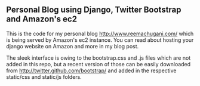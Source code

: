 Personal Blog using Django, Twitter Bootstrap and Amazon's ec2
-----------------------------------------------------------------------

This is the code for my personal blog http://www.reemachugani.com/ which is being served by Amazon's ec2 instance. You can read about hosting your django website on Amazon and more in my blog post. 

The sleek interface is owing to the bootstrap.css and .js files which are not added in this repo, but a recent version of those can be easily downloaded from http://twitter.github.com/bootstrap/ and added in the respective static/css and static/js folders.
